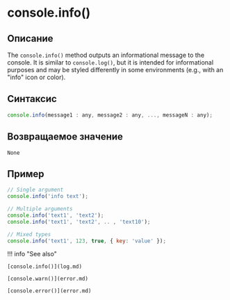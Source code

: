 # console.info()

## Описание
The `console.info()` method outputs an informational message to the console. It is similar to `console.log()`, but it is intended for informational purposes and may be styled differently in some environments (e.g., with an "info" icon or color).

## Синтаксис
``` javascript
console.info(message1 : any, message2 : any, ..., messageN : any);
```

## Возвращаемое значение
`None`

## Пример
``` javascript linenums="1"
// Single argument
console.info('info text');

// Multiple arguments
console.info('text1', 'text2');
console.info('text1', 'text2', .. , 'text10');

// Mixed types
console.info('text1', 123, true, { key: 'value' });
``` 

!!! info "See also"

    [console.info()](log.md)
	
	[console.warn()](error.md)
	
	[console.error()](error.md)